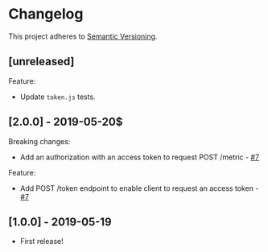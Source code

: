 # Changelog

This project adheres to [Semantic Versioning](http://semver.org/).

## [unreleased]
Feature:
- Update `token.js` tests.

## [2.0.0] - 2019-05-20$

Breaking changes:
- Add an authorization with an access token to request POST /metric - [#7](https://github.com/KissKissBankBank/cloudwatch-postman/pull/7)

Feature:
- Add POST /token endpoint to enable client to request an access token - [#7](https://github.com/KissKissBankBank/cloudwatch-postman/pull/7)

## [1.0.0] - 2019-05-19

- First release!

